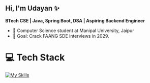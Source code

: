 ## Hi, I'm Udayan ✨
**BTech CSE | Java, Spring Boot, DSA | Aspiring Backend Engineer**

- 🧠 Computer Science student at Manipal University, Jaipur <br>
- 🎯 Goal: Crack FAANG SDE interviews in 2029. <br>

# 💻 Tech Stack
[![My Skills](https://skillicons.dev/icons?i=js,html,css,java,mysql,express,react,nodejs)](https://skillicons.dev)


<!-- Proudly created with GPRM ( https://gprm.itsvg.in ) -->
